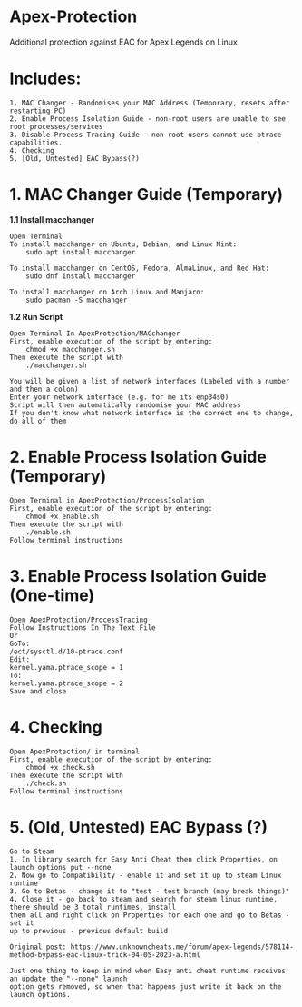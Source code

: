 # Apex-Protection
Additional protection against EAC for Apex Legends on Linux

# Includes:
    1. MAC Changer - Randomises your MAC Address (Temporary, resets after restarting PC)
    2. Enable Process Isolation Guide - non-root users are unable to see root processes/services
    3. Disable Process Tracing Guide - non-root users cannot use ptrace capabilities.
    4. Checking
    5. [Old, Untested] EAC Bypass(?)

# 1. MAC Changer Guide (Temporary)
**1.1 Install macchanger**

    Open Terminal
    To install macchanger on Ubuntu, Debian, and Linux Mint:
        sudo apt install macchanger

    To install macchanger on CentOS, Fedora, AlmaLinux, and Red Hat:
        sudo dnf install macchanger

    To install macchanger on Arch Linux and Manjaro:
        sudo pacman -S macchanger
        
**1.2 Run Script**

    Open Terminal In ApexProtection/MACchanger
    First, enable execution of the script by entering:
        chmod +x macchanger.sh
    Then execute the script with
        ./macchanger.sh

    You will be given a list of network interfaces (Labeled with a number and then a colon)
    Enter your network interface (e.g. for me its enp34s0)
    Script will then automatically randomise your MAC address
    If you don't know what network interface is the correct one to change, do all of them

# 2. Enable Process Isolation Guide (Temporary)

    Open Terminal in ApexProtection/ProcessIsolation
    First, enable execution of the script by entering:
        chmod +x enable.sh
    Then execute the script with
        ./enable.sh
    Follow terminal instructions

# 3. Enable Process Isolation Guide (One-time)
    Open ApexProtection/ProcessTracing
    Follow Instructions In The Text File
    Or
    GoTo:
    /ect/sysctl.d/10-ptrace.conf
    Edit:
    kernel.yama.ptrace_scope = 1
    To:
    kernel.yama.ptrace_scope = 2
    Save and close

# 4. Checking

    Open ApexProtection/ in terminal
    First, enable execution of the script by entering:
        chmod +x check.sh
    Then execute the script with
        ./check.sh
    Follow terminal instructions

# 5. (Old, Untested) EAC Bypass (?) 
    Go to Steam
    1. In library search for Easy Anti Cheat then click Properties, on launch options put --none
    2. Now go to Compatibility - enable it and set it up to steam Linux runtime
    3. Go to Betas - change it to "test - test branch (may break things)"
    4. Close it - go back to steam and search for steam linux runtime, there should be 3 total runtimes, install 
    them all and right click on Properties for each one and go to Betas - set it 
    up to previous - previous default build
    
    Original post: https://www.unknowncheats.me/forum/apex-legends/578114-method-bypass-eac-linux-trick-04-05-2023-a.html
    
    Just one thing to keep in mind when Easy anti cheat runtime receives an update the "--none" launch 
    option gets removed, so when that happens just write it back on the launch options.
